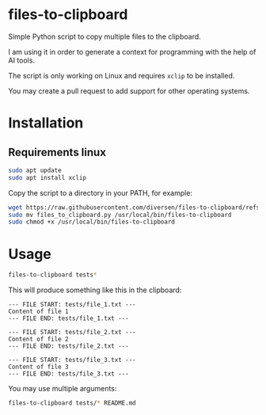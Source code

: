 # files-to-clipboard

Simple Python script to copy multiple files to the clipboard. 

I am using it in order to generate a context for programming with the help of AI tools.

The script is only working on Linux and requires `xclip` to be installed.

You may create a pull request to add support for other operating systems.

# Installation

## Requirements linux

```bash
sudo apt update
sudo apt install xclip
```

Copy the script to a directory in your PATH, for example:

```bash
wget https://raw.githubusercontent.com/diversen/files-to-clipboard/refs/heads/main/files_to_clipboard.py
sudo mv files_to_clipboard.py /usr/local/bin/files-to-clipboard
sudo chmod +x /usr/local/bin/files-to-clipboard
```

# Usage

```bash
files-to-clipboard tests*
```

This will produce something like this in the clipboard:

```
--- FILE START: tests/file_1.txt ---
Content of file 1
--- FILE END: tests/file_1.txt ---

--- FILE START: tests/file_2.txt ---
Content of file 2
--- FILE END: tests/file_2.txt ---

--- FILE START: tests/file_3.txt ---
Content of file 3
--- FILE END: tests/file_3.txt ---
```

You may use multiple arguments:

```bash
files-to-clipboard tests/* README.md
```